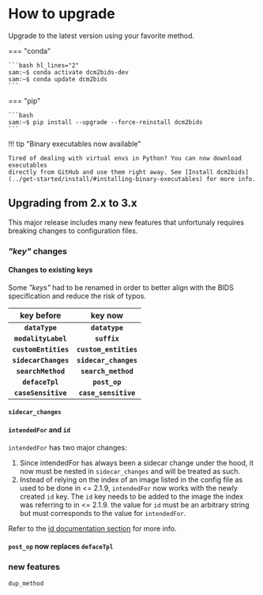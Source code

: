 # How to upgrade

Upgrade to the latest version using your favorite method.

=== "conda"

    ```bash hl_lines="2"
    sam:~$ conda activate dcm2bids-dev
    sam:~$ conda update dcm2bids
    ```

=== "pip"

    ```bash
    sam:~$ pip install --upgrade --force-reinstall dcm2bids
    ```

!!! tip "Binary executables now available"

    Tired of dealing with virtual envs in Python? You can now download executables
    directly from GitHub and use them right away. See [Install dcm2bids](../get-started/install/#installing-binary-executables) for more info.

## Upgrading from 2.x to 3.x

This major release includes many new features that unfortunaly requires breaking
changes to configuration files.

### _"key"_ changes

#### Changes to existing keys

Some _"keys"_ had to be renamed in order to better align with the BIDS
specification and reduce the risk of typos.

|      key before      |        key now        |
| :------------------: | :-------------------: |
|    **`dataType`**    |    **`datatype`**     |
| **`modalityLabel`**  |     **`suffix`**      |
| **`customEntities`** | **`custom_entities`** |
| **`sidecarChanges`** | **`sidecar_changes`** |
|  **`searchMethod`**  |  **`search_method`**  |
|   **`defaceTpl`**    |     **`post_op`**     |
| **`caseSensitive`**  | **`case_sensitive`**  |

#### `sidecar_changes`

#### `intendedFor` and `id`

`intendedFor` has two major changes:

1. Since intendedFor has always been a sidecar change under the hood, it now
   must be nested in `sidecar_changes` and will be treated as such.
2. Instead of relying on the index of an image listed in the config file as used
   to be done in <= 2.1.9, `intendedFor` now works with the newly created `id`
   key. The `id` key needs to be added to the image the index was referring to
   in <= 2.1.9. the value for `id` must be an arbitrary string but must
   corresponds to the value for `intendedFor`.

Refer to the [id documentation section][config-file-id] for more info.

#### `post_op` now replaces `defaceTpl`

### new features

`dup_method`

[config-file-id]:
  ../how-to/create-config-file/#sidecar_changes-id-and-intendedfor
